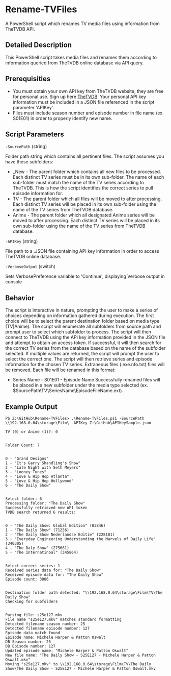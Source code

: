 # Rename-TVFiles
A PowerShell script which renames TV media files using information from TheTVDB API.
## Detailed Description
This PowerShell script takes media files and renames them according to information queried from TheTVDB online database via API query.
## Prerequisities
* You must obtain your own API key from TheTVDB website, they are free for personal use. Sign up here [TheTVDB](https://thetvdb.com/).  Your personal API key information must be included in a JSON file referenced in the script parameter 'APIKey'.
* Files must include season number and episode number in file name (ex. S01E01) in order to properly identify new name.
## Script Parameters
`-SourcePath` (string)

Folder path string which contains all pertinent files.  The script assumes you have these subfolders:
* \_New - The parent folder which contains all new files to be processed.  Each distinct TV series must be in its own sub-folder.  The name of each sub-folder must match the name of the TV series according to TheTVDB.  This is how the script identifies the correct series to pull episode information for.
* TV - The parent folder which all files will be moved to after processing.  Each distinct TV series will be placed in its own sub-folder using the name of the TV series from TheTVDB database.
* Anime - The parent folder which all designated Anime series will be moved to after processing.  Each distinct TV series will be placed in its own sub-folder using the name of the TV series from TheTVDB database.

`-APIKey` (string)

File path to a .JSON file containing API key information in order to access TheTVDB online database.

`-VerboseOutput` (switch)

Sets VerbosePreference variable to 'Continue', displaying Verbose output in console
## Behavior
The script is interactive in nature, prompting the user to make a series of choices depending on information gathered during execution.  The first choice will be to select the parent destination folder based on media type (TV|Anime).  The script will enumerate all subfolders from source path and prompt user to select which subfolder to process.  The script will then connect to TheTVDB using the API key information provided in the JSON file and attempt to obtain an access token.  If successful, it will then search for the correct TV series from the database based on the name of the subfolder selected.  If multiple values are returned, the script will prompt the user to select the correct one.  The script will then retrieve series and episode information for the chosen TV series.  Extraneous files (.exe\.nfo\.txt) files will be removed.  Each file will be renamed in this format:
* Series Name - S01E01 - Episode Name
Successfully renamed files will be placed in a new subfolder under the media type selected (ex. $SourcePath\TV\SeriesName\EpisodeFileName.ext).
## Example Output
```
PS Z:\GitHub\Rename-TVFiles> .\Rename-TVFiles.ps1 -SourcePath \\192.168.0.64\storage\Film\ -APIKey Z:\GitHub\APIKeySample.json

TV (0) or Anime (1)?: 0


Folder Count: 7    


0 - "Grand Designs"
1 - "It's Garry Shandling's Show"
2 - "Late Night with Seth Meyers"
3 - "Looney Tunes"
4 - "Love & Hip Hop Atlanta"     
5 - "Love & Hip Hop Hollywood"   
6 - "The Daily Show"


Select folder: 6
Processing folder: "The Daily Show"
Successfully retrieved new API token
TVDB search returned 6 results:


0 - "The Daily Show: Global Edition" (83846)
1 - "The Daily Show" (71256)
2 - "The Daily Show Nederlandse Editie" (228101)
3 - "Everyday Engineering Understanding the Marvels of Daily Life" (340305)
4 - "The Daly Show" (275661)
5 - "The Internatinoal" (345864)


Select correct series: 1
Received series data for: "The Daily Show"
Received episode data for: "The Daily Show"
Episode count: 3886


Destination folder path detected: "\\192.168.0.64\storage\Film\TV\The Daily Show"
Checking for subfolders


Parsing file: s25e127.mkv
File name "s25e127.mkv" matches standard formatting
Detected filename season number: 25
Detected filename episode number: 127
Episode data match found
Episode name: Michele Harper & Patton Oswalt
DB Season number: 25
DB Episode number: 127
Updated episode name: "Michele Harper & Patton Oswalt"
New file name: "The Daily Show - S25E127 - Michele Harper & Patton Oswalt.mkv"
Moving "s25e127.mkv" to \\192.168.0.64\storage\Film\TV\The Daily Show\The Daily Show - S25E127 - Michele Harper & Patton Oswalt.mkv
```
